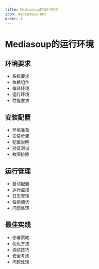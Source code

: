 ```yaml
---
title: Mediasoup的运行环境
icon: mediasoup-env
order: 1
---
```


# Mediasoup的运行环境

## 环境要求
- 系统要求
- 依赖组件
- 编译环境
- 运行环境
- 性能要求

## 安装配置
- 环境准备
- 安装步骤
- 配置说明
- 验证测试
- 故障排除

## 运行管理
- 启动配置
- 运行监控
- 日志管理
- 性能调优
- 问题处理

## 最佳实践
- 部署策略
- 优化方法
- 调试技巧
- 安全考虑
- 问题处理
